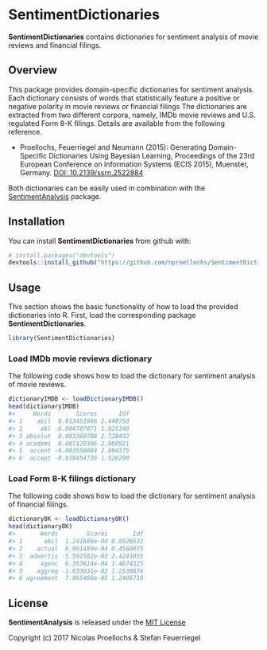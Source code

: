 
<!-- README.md is generated from README.Rmd. Please edit that file -->
SentimentDictionaries
=====================

**SentimentDictionaries** contains dictionaries for sentiment analysis of movie reviews and financial filings.

Overview
--------

This package provides domain-specific dictionaries for sentiment analysis. Each dictionary consists of words that statistically feature a positive or negative polarity in movie reviews or financial filings The dictionaries are extracted from two different corpora, namely, IMDb movie reviews and U.S. regulated Form 8-K filings. Details are available from the following reference.

-   Proellochs, Feuerriegel and Neumann (2015): Generating Domain-Specific Dictionaries Using Bayesian Learning, Proceedings of the 23rd European Conference on Information Systems (ECIS 2015), Muenster, Germany. [DOI: 10.2139/ssrn.2522884](https://dx.doi.org/10.2139/ssrn.2522884)

Both dictionaries can be easily used in combination with the [SentimentAnalysis](https://github.com/sfeuerriegel/SentimentAnalysis) package.

Installation
------------

You can install **SentimentDictionaries** from github with:

``` r
# install.packages("devtools")
devtools::install_github("https://github.com/nproellochs/SentimentDictionaries")
```

Usage
-----

This section shows the basic functionality of how to load the provided dictionaries into R. First, load the corresponding package **SentimentDictionaries**.

``` r
library(SentimentDictionaries)
```

### Load IMDb movie reviews dictionary

The following code shows how to load the dictionary for sentiment analysis of movie reviews.

``` r
dictionaryIMDB <- loadDictionaryIMDB()
head(dictionaryIMDB)
#>     Words       Scores      Idf
#> 1    abil  0.013451986 2.440750
#> 2     abl -0.004787871 1.925348
#> 3 absolut  0.003360788 2.728432
#> 4 academi  0.007129396 2.908921
#> 5  accent -0.003550084 2.894375
#> 6  accept -0.010454736 1.526296
```

### Load Form 8-K filings dictionary

The following code shows how to load the dictionary for sentiment analysis of financial filings.

``` r
dictionary8K <- loadDictionary8K()
head(dictionary8K)
#>       Words        Scores       Idf
#> 1      abil  1.241686e-04 0.8926622
#> 2    actual  6.961489e-04 0.4560075
#> 3  advertis -5.592582e-03 2.4241055
#> 4     agenc  6.353814e-04 1.4674325
#> 5    aggreg -1.033031e-03 1.2530874
#> 6 agreement  7.965488e-05 1.2406719
```

License
-------

**SentimentAnalysis** is released under the [MIT License](https://opensource.org/licenses/MIT)

Copyright (c) 2017 Nicolas Proellochs & Stefan Feuerriegel
